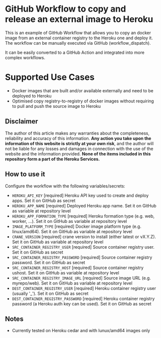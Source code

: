 # GitHub Workflow to copy and release an external image to Heroku
This is an example of GitHub Workflow that allows you to copy an  docker image from an external container registry to the Heroku one and deploy it. The workflow can be manually executed via GitHub (workflow_dispatch).

It can be easily converted to a GitHub Action and integrated into more complex workflows.

# Supported Use Cases
- Docker images that are built and/or available externally and need to be deployed to Heroku
- Optimised copy registry-to-registry of docker images without requiring to pull and push the source image to Heroku

## Disclaimer
The author of this article makes any warranties about the completeness, reliability and accuracy of this information. **Any action you take upon the information of this website is strictly at your own risk**, and the author will not be liable for any losses and damages in connection with the use of the website and the information provided. **None of the items included in this repository form a part of the Heroku Services.**

## How to use it
Configure the workflow with the following variables/secrets:
  - `HEROKU_API_KEY` [required] Heroku API key used to create and deploy apps. Set it on GitHub as secret
  - `HEROKU_APP_NAME` [required] Deployed Heroku app name. Set it on GitHub as variable at repository level
  - `HEROKU_APP_FORMATION_TYPE` [required] Heroku formation type (e.g. web, worker, ...). Set it on GitHub as variable at repository level
  - `IMAGE_PLATFORM_TYPE` [required] Docker image platform type (e.g. linux/amd64). Set it on GitHub as variable at repository level
  - `CRANE_VERSION` [required] crane version to install (either latest or vX.Y.Z). Set it on GitHub as variable at repository level
  - `SRC_CONTAINER_REGISTRY_USER` [required] Source container registry user. Set it on GitHub as secret
  - `SRC_CONTAINER_REGISTRY_PASSWORD` [required] Source container registry password. Set it on GitHub as secret
  - `SRC_CONTAINER_REGISTRY_HOST` [required] Source container registry ushost. Set it on GitHub as variable at repository level
  - `SRC_CONTAINER_REGISTRY_IMAGE_URL` [required] Source image URL (e.g. myrepo/web). Set it on GitHub as variable at repository level
  - `DEST_CONTAINER_REGISTRY_USER` [required] Heroku container registry user (usually '_'). Set it on GitHub as secret
  - `DEST_CONTAINER_REGISTRY_PASSWORD` [required] Heroku container registry password (a Heroku auth key can be used). Set it on GitHub as secret

## Notes
- Currently tested on Heroku cedar and with lunux/amd64 images only